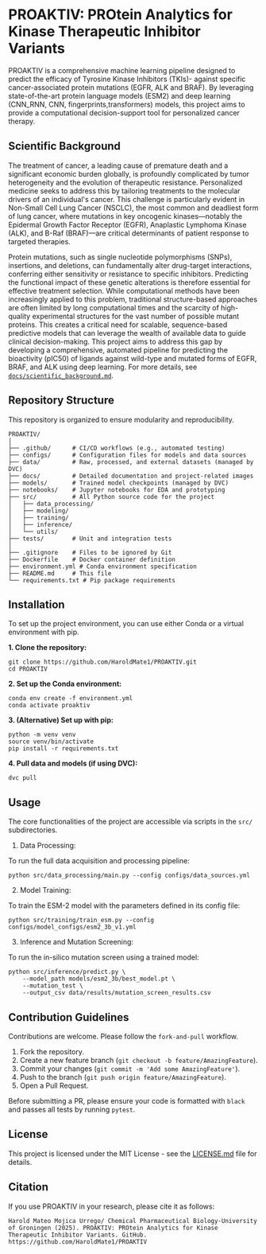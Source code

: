 # PROAKTIV: PROtein Analytics for Kinase Therapeutic Inhibitor Variants

PROAKTIV is a comprehensive machine learning pipeline designed to predict the efficacy of Tyrosine Kinase Inhibitors (TKIs)- against specific cancer-associated protein mutations (EGFR, ALK and BRAF). By leveraging state-of-the-art protein language models (ESM2) and deep learning (CNN_RNN, CNN, fingerprints,transformers) models, this project aims to provide a computational decision-support tool for personalized cancer therapy.

## Scientific Background

The treatment of cancer, a leading cause of premature death and a significant economic burden globally, is profoundly complicated by tumor heterogeneity and the evolution of therapeutic resistance. Personalized medicine seeks to address this by tailoring treatments to the molecular drivers of an individual's cancer. This challenge is particularly evident in Non-Small Cell Lung Cancer (NSCLC), the most common and deadliest form of lung cancer, where mutations in key oncogenic kinases—notably the Epidermal Growth Factor Receptor (EGFR), Anaplastic Lymphoma Kinase (ALK), and B-Raf (BRAF)—are critical determinants of patient response to targeted therapies.

Protein mutations, such as single nucleotide polymorphisms (SNPs), insertions, and deletions, can fundamentally alter drug-target interactions, conferring either sensitivity or resistance to specific inhibitors. Predicting the functional impact of these genetic alterations is therefore essential for effective treatment selection. While computational methods have been increasingly applied to this problem, traditional structure-based approaches are often limited by long computational times and the scarcity of high-quality experimental structures for the vast number of possible mutant proteins. This creates a critical need for scalable, sequence-based predictive models that can leverage the wealth of available data to guide clinical decision-making. This project aims to address this gap by developing a comprehensive, automated pipeline for predicting the bioactivity (pIC50) of ligands against wild-type and mutated forms of EGFR, BRAF, and ALK using deep learning. For more details, see [`docs/scientific_background.md`](https://gemini.google.com/app/docs/scientific_background.md "null").

## Repository Structure

This repository is organized to ensure modularity and reproducibility.

```
PROAKTIV/
│
├── .github/      # CI/CD workflows (e.g., automated testing)
├── configs/      # Configuration files for models and data sources
├── data/         # Raw, processed, and external datasets (managed by DVC)
├── docs/         # Detailed documentation and project-related images
├── models/       # Trained model checkpoints (managed by DVC)
├── notebooks/    # Jupyter notebooks for EDA and prototyping
├── src/          # All Python source code for the project
│   ├── data_processing/
│   ├── modeling/
│   ├── training/
│   ├── inference/
│   └── utils/
├── tests/        # Unit and integration tests
│
├── .gitignore    # Files to be ignored by Git
├── Dockerfile    # Docker container definition
├── environment.yml # Conda environment specification
├── README.md     # This file
└── requirements.txt # Pip package requirements

```

## Installation

To set up the project environment, you can use either Conda or a virtual environment with pip.

**1. Clone the repository:**

```
git clone https://github.com/HaroldMate1/PROAKTIV.git
cd PROAKTIV

```

**2. Set up the Conda environment:**

```
conda env create -f environment.yml
conda activate proaktiv

```

**3. (Alternative) Set up with pip:**

```
python -m venv venv
source venv/bin/activate
pip install -r requirements.txt

```

**4. Pull data and models (if using DVC):**

```
dvc pull

```

## Usage

The core functionalities of the project are accessible via scripts in the `src/` subdirectories.

1. Data Processing:

To run the full data acquisition and processing pipeline:

```
python src/data_processing/main.py --config configs/data_sources.yml

```

2. Model Training:

To train the ESM-2 model with the parameters defined in its config file:

```
python src/training/train_esm.py --config configs/model_configs/esm2_3b_v1.yml

```

3. Inference and Mutation Screening:

To run the in-silico mutation screen using a trained model:

```
python src/inference/predict.py \
    --model_path models/esm2_3b/best_model.pt \
    --mutation_test \
    --output_csv data/results/mutation_screen_results.csv

```

## Contribution Guidelines

Contributions are welcome. Please follow the `fork-and-pull` workflow.

1. Fork the repository.
2. Create a new feature branch (`git checkout -b feature/AmazingFeature`).
3. Commit your changes (`git commit -m 'Add some AmazingFeature'`).
4. Push to the branch (`git push origin feature/AmazingFeature`).
5. Open a Pull Request.

Before submitting a PR, please ensure your code is formatted with `black` and passes all tests by running `pytest`.

## License

This project is licensed under the MIT License - see the [LICENSE.md](https://gemini.google.com/app/LICENSE.md "null") file for details.

## Citation

If you use PROAKTIV in your research, please cite it as follows:

```
Harold Mateo Mojica Urrego/ Chemical Pharmaceutical Biology-University of Groningen (2025). PROAKTIV: PROtein Analytics for Kinase Therapeutic Inhibitor Variants. GitHub. https://github.com/HaroldMate1/PROAKTIV

```
